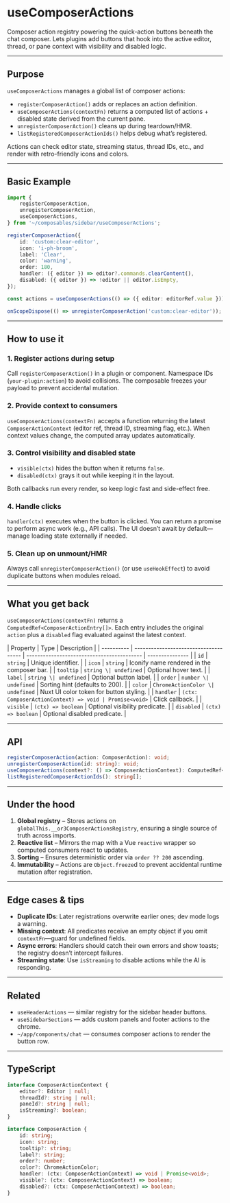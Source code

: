 # useComposerActions

Composer action registry powering the quick-action buttons beneath the chat composer. Lets plugins add buttons that hook into the active editor, thread, or pane context with visibility and disabled logic.

---

## Purpose

`useComposerActions` manages a global list of composer actions:

-   `registerComposerAction()` adds or replaces an action definition.
-   `useComposerActions(contextFn)` returns a computed list of actions + disabled state derived from the current pane.
-   `unregisterComposerAction()` cleans up during teardown/HMR.
-   `listRegisteredComposerActionIds()` helps debug what’s registered.

Actions can check editor state, streaming status, thread IDs, etc., and render with retro-friendly icons and colors.

---

## Basic Example

```ts
import {
    registerComposerAction,
    unregisterComposerAction,
    useComposerActions,
} from '~/composables/sidebar/useComposerActions';

registerComposerAction({
    id: 'custom:clear-editor',
    icon: 'i-ph-broom',
    label: 'Clear',
    color: 'warning',
    order: 180,
    handler: ({ editor }) => editor?.commands.clearContent(),
    disabled: ({ editor }) => !editor || editor.isEmpty,
});

const actions = useComposerActions(() => ({ editor: editorRef.value }));

onScopeDispose(() => unregisterComposerAction('custom:clear-editor'));
```

---

## How to use it

### 1. Register actions during setup

Call `registerComposerAction()` in a plugin or component. Namespace IDs (`your-plugin:action`) to avoid collisions. The composable freezes your payload to prevent accidental mutation.

### 2. Provide context to consumers

`useComposerActions(contextFn)` accepts a function returning the latest `ComposerActionContext` (editor ref, thread ID, streaming flag, etc.). When context values change, the computed array updates automatically.

### 3. Control visibility and disabled state

-   `visible(ctx)` hides the button when it returns `false`.
-   `disabled(ctx)` grays it out while keeping it in the layout.

Both callbacks run every render, so keep logic fast and side-effect free.

### 4. Handle clicks

`handler(ctx)` executes when the button is clicked. You can return a promise to perform async work (e.g., API calls). The UI doesn’t await by default—manage loading state externally if needed.

### 5. Clean up on unmount/HMR

Always call `unregisterComposerAction()` (or use `useHookEffect`) to avoid duplicate buttons when modules reload.

---

## What you get back

`useComposerActions(contextFn)` returns a `ComputedRef<ComposerActionEntry[]>`. Each entry includes the original `action` plus a `disabled` flag evaluated against the latest context.

| Property   | Type                                  | Description                                |
| ---------- | ------------------------------------- | ------------------------------------------ | --------------- |
| `id`       | `string`                              | Unique identifier.                         |
| `icon`     | `string`                              | Iconify name rendered in the composer bar. |
| `tooltip`  | `string \| undefined`                 | Optional hover text.                       |
| `label`    | `string \| undefined`                 | Optional button label.                     |
| `order`    | `number \| undefined`                 | Sorting hint (defaults to 200).            |
| `color`    | `ChromeActionColor \| undefined`      | Nuxt UI color token for button styling.    |
| `handler`  | `(ctx: ComposerActionContext) => void | Promise<void>`                             | Click callback. |
| `visible`  | `(ctx) => boolean`                    | Optional visibility predicate.             |
| `disabled` | `(ctx) => boolean`                    | Optional disabled predicate.               |

---

## API

```ts
registerComposerAction(action: ComposerAction): void;
unregisterComposerAction(id: string): void;
useComposerActions(context?: () => ComposerActionContext): ComputedRef<ComposerActionEntry[]>;
listRegisteredComposerActionIds(): string[];
```

---

## Under the hood

1. **Global registry** – Stores actions on `globalThis.__or3ComposerActionsRegistry`, ensuring a single source of truth across imports.
2. **Reactive list** – Mirrors the map with a Vue `reactive` wrapper so computed consumers react to updates.
3. **Sorting** – Ensures deterministic order via `order ?? 200` ascending.
4. **Immutability** – Actions are `Object.freeze`d to prevent accidental runtime mutation after registration.

---

## Edge cases & tips

-   **Duplicate IDs**: Later registrations overwrite earlier ones; dev mode logs a warning.
-   **Missing context**: All predicates receive an empty object if you omit `contextFn`—guard for undefined fields.
-   **Async errors**: Handlers should catch their own errors and show toasts; the registry doesn’t intercept failures.
-   **Streaming state**: Use `isStreaming` to disable actions while the AI is responding.

---

## Related

-   `useHeaderActions` — similar registry for the sidebar header buttons.
-   `useSidebarSections` — adds custom panels and footer actions to the chrome.
-   `~/app/components/chat` — consumes composer actions to render the button row.

---

## TypeScript

```ts
interface ComposerActionContext {
    editor?: Editor | null;
    threadId?: string | null;
    paneId?: string | null;
    isStreaming?: boolean;
}

interface ComposerAction {
    id: string;
    icon: string;
    tooltip?: string;
    label?: string;
    order?: number;
    color?: ChromeActionColor;
    handler: (ctx: ComposerActionContext) => void | Promise<void>;
    visible?: (ctx: ComposerActionContext) => boolean;
    disabled?: (ctx: ComposerActionContext) => boolean;
}
```
